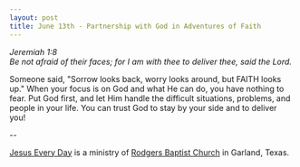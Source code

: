 ```yaml
---
layout: post
title: June 13th - Partnership with God in Adventures of Faith
---
```


_Jeremiah 1:8  
Be not afraid of their faces; for I am with thee to deliver thee,
said the Lord._

Someone said, "Sorrow looks back, worry looks around, but FAITH
looks up." When your focus is on God and what He can do, you have
nothing to fear. Put God first, and let Him handle the difficult
situations, problems, and people in your life. You can trust God to
stay by your side and to deliver you!

 --

<a href=http://jesuseveryday.net>Jesus Every Day</a> is a ministry of <a href=http://rodgersbaptist.net>Rodgers Baptist Church</a> in Garland, Texas.
